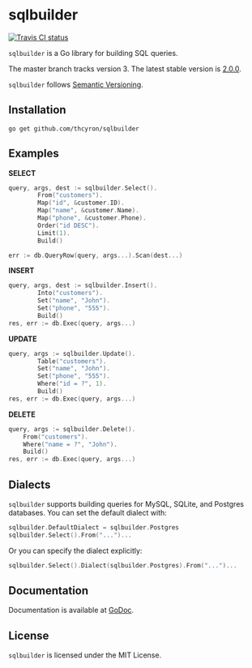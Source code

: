 sqlbuilder
==========

[![Travis CI status](https://api.travis-ci.org/thcyron/sqlbuilder.svg)](https://travis-ci.org/thcyron/sqlbuilder)

`sqlbuilder` is a Go library for building SQL queries.

The master branch tracks version 3. The latest stable version is
[2.0.0](https://github.com/thcyron/sqlbuilder/tree/v2.0.0/).

`sqlbuilder` follows [Semantic Versioning](http://semver.org/).

Installation
------------

    go get github.com/thcyron/sqlbuilder

Examples
--------

**SELECT**

```go
query, args, dest := sqlbuilder.Select().
        From("customers").
        Map("id", &customer.ID).
        Map("name", &customer.Name).
        Map("phone", &customer.Phone).
        Order("id DESC").
        Limit(1).
        Build()

err := db.QueryRow(query, args...).Scan(dest...)
```

**INSERT**

```go
query, args, dest := sqlbuilder.Insert().
        Into("customers").
        Set("name", "John").
        Set("phone", "555").
        Build()
res, err := db.Exec(query, args...)
```

**UPDATE**

```go
query, args := sqlbuilder.Update().
        Table("customers").
        Set("name", "John").
        Set("phone", "555").
        Where("id = ?", 1).
        Build()
res, err := db.Exec(query, args...)
```

**DELETE**

```go
query, args := sqlbuilder.Delete().
    From("customers").
    Where("name = ?", "John").
    Build()
res, err := db.Exec(query, args...)
```

Dialects
--------

`sqlbuilder` supports building queries for MySQL, SQLite, and Postgres databases. You
can set the default dialect with:

```go
sqlbuilder.DefaultDialect = sqlbuilder.Postgres
sqlbuilder.Select().From("...")...
```

Or you can specify the dialect explicitly:

```go
sqlbuilder.Select().Dialect(sqlbuilder.Postgres).From("...")...
```

Documentation
-------------

Documentation is available at [GoDoc](https://godoc.org/github.com/thcyron/sqlbuilder).

License
-------

`sqlbuilder` is licensed under the MIT License.

